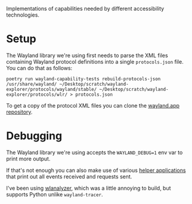 Implementations of capabilities needed by different accessibility technologies.

# Setup

The Wayland library we're using first needs to parse the XML files containing Wayland protocol definitions into a single `protocols.json` file. You can do that as follows:

```
poetry run wayland-capability-tests rebuild-protocols-json /usr/share/wayland/ ~/Desktop/scratch/wayland-explorer/protocols/wayland/stable/ ~/Desktop/scratch/wayland-explorer/protocols/wlr/ > protocols.json
```

To get a copy of the protocol XML files you can clone the [wayland.app repository](https://github.com/vially/wayland-explorer/tree/main/protocols).

# Debugging

The Wayland library we're using accepts the `WAYLAND_DEBUG=1` env var to print more output.

If that's not enough you can also make use of various [helper applications](https://wayland.freedesktop.org/extras.html) that print out all events received and requests sent.

I've been using [wlanalyzer](https://github.com/blessed/wlanalyzer), which was a little annoying to build, but supports Python unlike `wayland-tracer`.
